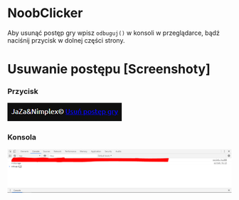 # NoobClicker
Aby usunąć postęp gry wpisz `odbuguj()` w konsoli w przeglądarce, bądź naciśnij przycisk w dolnej części strony.
# Usuwanie postępu [Screenshoty]
### Przycisk
![Image](https://raw.githubusercontent.com/Nimplex/NoobClicker/master/image.png?token=AJQ47MTHXUECL7GFJGSZNFC5COMCQ)
### Konsola
![Image](https://raw.githubusercontent.com/Nimplex/NoobClicker/master/Image2.PNG?token=AJQ47MSXSS7XML654ZQZIP25COL3K)
